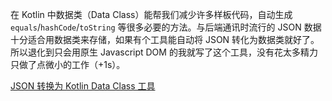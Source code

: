 在 Kotlin 中数据类（Data Class）能帮我们减少许多样板代码，自动生成 `equals`/`hashCode`/`toString` 等很多必要的方法。与后端通讯时流行的 JSON 数据十分适合用数据类来存储，如果有个工具能自动将 JSON 转化为数据类就好了。所以退化到只会用原生 Javascript DOM 的我就写了这个工具，没有花太多精力只做了点微小的工作（+1s）。

[JSON 转换为 Kotlin Data Class 工具](http://www.demojameson.com/2017/05/29/convert-json-to-kotlin-data-class/)
